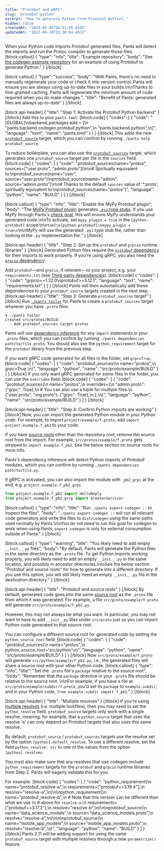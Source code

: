```yaml
---
title: "Protobuf and gRPC"
slug: "protobuf-python"
excerpt: "How to generate Python from Protocol Buffers."
hidden: false
createdAt: "2020-05-05T16:51:05.928Z"
updatedAt: "2022-04-20T22:38:04.497Z"
---
```

When your Python code imports Protobuf generated files, Pants will detect the imports and run the Protoc compiler to generate those files.
[block:callout]
{
  "type": "info",
  "title": "Example repository",
  "body": "See [the codegen example repository](https://github.com/pantsbuild/example-codegen) for an example of using Protobuf to generate Python."
}
[/block]

[block:callout]
{
  "type": "success",
  "body": "With Pants, there's no need to manually regenerate your code or check it into version control. Pants will ensure you are always using up-to-date files in your builds.\n\nThanks to fine-grained caching, Pants will regenerate the minimum amount of code required when you do make changes.",
  "title": "Benefit of Pants: generated files are always up-to-date"
}
[/block]

[block:api-header]
{
  "title": "Step 1: Activate the Protobuf Python backend"
}
[/block]
Add this to your `pants.toml`:
[block:code]
{
  "codes": [
    {
      "code": "[GLOBAL]\nbackend_packages.add = [\n  \"pants.backend.codegen.protobuf.python\",\n  \"pants.backend.python\",\n]",
      "language": "toml",
      "name": "pants.toml"
    }
  ]
}
[/block]
This adds the new [`protobuf_source`](doc:reference-protobuf_source) target, which you can confirm by running `./pants help protobuf_source`. 

To reduce boilerplate, you can also use the [`protobuf_sources`](doc:reference-protobuf_sources) target, which generates one `protobuf_source` target per file in the `sources` field.
[block:code]
{
  "codes": [
    {
      "code": "protobuf_sources(name=\"protos\", sources=[\"user.proto\", \"admin.proto\"])\n\n# Spiritually equivalent to:\nprotobuf_source(name=\"user\", source=\"user.proto\")\nprotobuf_source(name=\"admin\", source=\"admin.proto\")\n\n# Thanks to the default `sources` value of '*.proto', spiritually equivalent to:\nprotobuf_sources(name=\"protos\")",
      "language": "python",
      "name": "BUILD"
    }
  ]
}
[/block]

[block:callout]
{
  "type": "info",
  "title": "Enable the MyPy Protobuf plugin",
  "body": "The [MyPy Protobuf plugin](https://github.com/dropbox/mypy-protobuf) generates [`.pyi` type stubs](https://mypy.readthedocs.io/en/stable/stubs.html). If you use MyPy through Pants's [check goal](doc:python-check-goal), this will ensure MyPy understands your generated code.\n\nTo activate, set `mypy_plugin = true` in the `[python-protobuf]` scope:\n\n```toml\n[python-protobuf]\nmypy_plugin = true\n```\n\nMyPy will use the generated `.pyi` type stub file, rather than looking at the `.py` implementation file."
}
[/block]

[block:api-header]
{
  "title": "Step 2: Set up the `protobuf` and `grpcio` runtime libraries"
}
[/block]
Generated Python files require the [`protobuf` dependency](https://pypi.org/project/protobuf/) for their imports to work properly. If you're using gRPC, you also need the [`grpcio` dependency](https://pypi.org/project/grpcio/).

Add `protobuf`—and `grpcio`, if relevant— to your project, e.g. your `requirements.txt` (see [Third-party dependencies](doc:python-third-party-dependencies)).
[block:code]
{
  "codes": [
    {
      "code": "grpcio==1.32.0\nprotobuf>=3.12.1",
      "language": "text",
      "name": "requirements.txt"
    }
  ]
}
[/block]
Pants will then automatically add these dependencies to your `protobuf_source` targets created in the next step.
[block:api-header]
{
  "title": "Step 3: Generate `protobuf_sources` target"
}
[/block]
Run [`./pants tailor`](doc:create-initial-build-files) for Pants to create a `protobuf_sources` target wherever you have `.proto` files:

```
$ ./pants tailor
Created src/protos/BUILD:
  - Add protobuf_sources target protos
```

Pants will use [dependency inference](doc:targets) for any `import` statements in your `.proto` files, which you can confirm by running `./pants dependencies path/to/file.proto`. You should also see the `python_requirement` target for the `protobuf` library from the previous step.

If you want gRPC code generated for all files in the folder, set `grpc=True`.
[block:code]
{
  "codes": [
    {
      "code": "protobuf_sources(\n    name=\"protos\",\n    grpc=True,\n)",
      "language": "python",
      "name": "src/proto/example/BUILD"
    }
  ]
}
[/block]
If you only want gRPC generated for some files in the folder, you can use the `overrides` field:
[block:code]
{
  "codes": [
    {
      "code": "protobuf_sources(\n    name=\"protos\",\n    overrides={\n        \"admin.proto\": {\"grpc\": True},\n        # You can also use a tuple for multiple files.\n        (\"user.proto\", \"org.proto\"): {\"grpc\": True},\n    },\n)",
      "language": "python",
      "name": "src/proto/example/BUILD"
    }
  ]
}
[/block]

[block:api-header]
{
  "title": "Step 4: Confirm Python imports are working"
}
[/block]
Now, you can import the generated Python module in your Python code. For example, to import `project/example/f.proto`, add `import project.example.f_pb2` to your code. 

If you have [source roots](doc:source-roots) other than the repository root, remove the source root from the import. For example, `src/protos/example/f.proto` gets stripped to `import example.f_pb2`. See the below section on source roots for more info.

Pants's dependency inference will detect Python imports of Protobuf modules, which you can confirm by running `./pants dependencies path/to/file.py`.

If gRPC is activated, you can also import the module with `_pb2_grpc` at the end, e.g. `project.example.f_pb2_grpc`.

```python
from project.example.f_pb2 import HelloReply
from project.example.f_pb2_grcp import GreeterServicer
```
[block:callout]
{
  "type": "info",
  "title": "Run `./pants export-codegen ::` to inspect the files",
  "body": "`./pants export-codegen ::` will run all relevant code generators and write the files to `dist/codegen` using the same paths used normally by Pants.\n\nYou do not need to run this goal for codegen to work when using Pants; `export-codegen` is only for external consumption outside of Pants."
}
[/block]

[block:callout]
{
  "type": "warning",
  "title": "You likely need to add empty `__init__.py` files",
  "body": "By default, Pants will generate the Python files in the same directory as the `.proto` file. To get Python imports working properly, you will likely need to add an empty `__init__.py` in the same location, and possibly in ancestor directories.\n\nSee the below section \"Protobuf and source roots\" for how to generate into a different directory. If you use this option, you will still likely need an empty `__init__.py` file in the destination directory."
}
[/block]

[block:api-header]
{
  "title": "Protobuf and source roots"
}
[/block]
By default, generated code goes into the same [source root](doc:source-roots) as the `.proto` file from which it was generated. For example, a file `src/proto/example/f.proto` will generate `src/proto/example/f_pb2.py`. 

However, this may not always be what you want. In particular, you may not want to have to add `__init__py` files under `src/proto` just so you can import Python code generated to that source root.

You can configure a different source root for generated code by setting the `python_source_root` field:
[block:code]
{
  "codes": [
    {
      "code": "protobuf_sources(\n    name=\"protos\",\n    python_source_root='src/python'\n)",
      "language": "python",
      "name": "src/proto/example/BUILD"
    }
  ]
}
[/block]
Now `src/proto/example/f.proto` will generate `src/python/example/f_pb2.py`, i.e., the generated files will share a source root with your other Python code.
[block:callout]
{
  "type": "info",
  "title": "Set the `.proto` file's `package` relative to the source root",
  "body": "Remember that the `package` directive in your `.proto` file should be relative to the source root. \n\nFor example, if you have a file at `src/proto/example/subdir/f.proto`, you'd set its `package` to `example.subdir`; and in your Python code, `from example.subdir import f_pb2`."
}
[/block]

[block:api-header]
{
  "title": "Multiple resolves"
}
[/block]
If you're using [multiple resolves](doc:python-third-party-dependencies) (i.e. multiple lockfiles), then you may need to set the `python_resolve` field. `protobuf_source` targets only work with a single resolve, meaning, for example, that a `python_source` target that uses the resolve 'a' can only depend on Protobuf targets that also uses this same resolve.

By default, `protobuf_source` / `protobuf_sources` targets use the resolve set by the option `[python].default_resolve`. To use a different resolve, set the field `python_resolve: str` to one of the values from the option `[python].resolves`.

You must also make sure that any resolves that use codegen include `python_requirement` targets for the `protobuf` and `grpcio` runtime libraries from Step 2. Pants will eagerly validate this for you.

For example:
[block:code]
{
  "codes": [
    {
      "code": "python_requirement(\n    name=\"protobuf_resolve-a\",\n    requirements=[\"protobuf==3.19.4\"],\n    resolve=\"resolve-a\",\n)\n\npython_requirement(\n    name=\"protobuf_resolve-b\",\n    # Note that this version can be different than what we use \n    # above for `resolve-a`.\n    requirements=[\"protobuf==3.17.2\"],\n    resolve=\"resolve-b\",\n)\n\nprotobuf_source(\n    name=\"data_science_models\",\n    source=\"data_science_models.proto\",\n    resolve=\"resolve-a\",\n)\n\n\nprotobuf_source(\n    name=\"mobile_app_models\",\n    source=\"mobile_app_models.proto\",\n    resolve=\"resolve-b\",\n)",
      "language": "python",
      "name": "BUILD"
    }
  ]
}
[/block]
Pants 2.11 will be adding support for using the same `protobuf_source` target with multiple resolves through a new `parametrize()` feature.